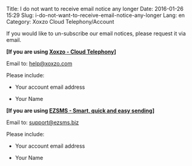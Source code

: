Title: I do not want to receive email notice any longer
Date: 2016-01-26 15:29
Slug: i-do-not-want-to-receive-email-notice-any-longer
Lang: en
Category: Xoxzo Cloud Telephony/Account

If you would like to un-subscribe our email notices, please request it via email.

**[If you are using [Xoxzo - Cloud Telephony](https://www.xoxzo.com/en/)]**

Email to: help@xoxzo.com

Please include:

- Your account email address

- Your Name

**[If you are using [EZSMS - Smart, quick and easy sending](https://www.ezsms.biz/ja/)]**

Email to: support@ezsms.biz

Please include:

- Your account email address

- Your Name